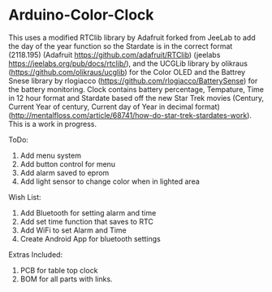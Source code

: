 # Arduino-Color-Clock

This uses a modified RTClib library by Adafruit forked from JeeLab to add the day of the year function so the Stardate is in the correct format (2118.195) (Adafruit https://github.com/adafruit/RTClib) (jeelabs https://jeelabs.org/pub/docs/rtclib/), and the UCGLib library by olikraus (https://github.com/olikraus/ucglib) for the Color OLED and the Battrey Snese library  by rlogiacco (https://github.com/rlogiacco/BatterySense) for the battery monitoring.
Clock contains battery percentage, Tempature, Time in 12 hour format and Stardate based off the new Star Trek movies (Century, Current Year of century, Current day of Year in decimal format) (http://mentalfloss.com/article/68741/how-do-star-trek-stardates-work).
This is a work in progress.

ToDo:
1. Add menu system
2. Add button control for menu
3. Add alarm saved to eprom
3. Add light sensor to change color when in lighted area

Wish List:
1. Add Bluetooth for setting alarm and time
2. Add set time function that saves to RTC
3. Add WiFi to set Alarm and Time
4. Create Android App for bluetooth settings

Extras Included:
1. PCB for table top clock
2. BOM for all parts with links.
